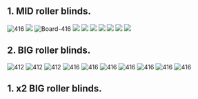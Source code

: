 ## 1. MID roller blinds.
![416](https://raw.githubusercontent.com/TrDA-hab/Projects/master/Smart%20blinds/MID%20dlinds/416-2.jpg)
![](https://raw.githubusercontent.com/TrDA-hab/Projects/master/Smart%20blinds/MID%20dlinds/20200301_183806.jpg)
![Board-416](https://raw.githubusercontent.com/TrDA-hab/Projects/master/Smart%20blinds/MID%20dlinds/Board-416.jpg)
![](https://raw.githubusercontent.com/TrDA-hab/Projects/master/Smart%20blinds/MID%20dlinds/Box%20v4-4.png)
![](https://raw.githubusercontent.com/TrDA-hab/Projects/master/Smart%20blinds/MID%20dlinds/Box%20v5-1.png)
![](https://raw.githubusercontent.com/TrDA-hab/Projects/master/Smart%20blinds/MID%20dlinds/Box-416.jpg)
![](https://raw.githubusercontent.com/TrDA-hab/Projects/master/Smart%20blinds/MID%20dlinds/t10.png)
![](https://raw.githubusercontent.com/TrDA-hab/Projects/master/Smart%20blinds/MID%20dlinds/20200409_232319.jpg)
![](https://raw.githubusercontent.com/TrDA-hab/Projects/master/Smart%20blinds/MID%20dlinds/20200409_233041.jpg)
![](https://raw.githubusercontent.com/TrDA-hab/Projects/master/Smart%20blinds/MID%20dlinds/20200416_211911.jpg)

## 2. BIG roller blinds.
![412](https://raw.githubusercontent.com/TrDA-hab/Projects/master/Smart%20blinds/BIG%20blinds%20-2/Blinds-412-2.jpg)
![412](https://raw.githubusercontent.com/TrDA-hab/Projects/master/Smart%20blinds/BIG%20blinds%20-2/Blinds-412.jpg)
![412](https://raw.githubusercontent.com/TrDA-hab/Projects/master/Smart%20blinds/BIG%20blinds%20-2/002.PNG)
![416](https://raw.githubusercontent.com/TrDA-hab/Projects/master/Smart%20blinds/BIG%20blinds%20-2/Roller-gear%20v.2%20v36.png)
![416](https://raw.githubusercontent.com/TrDA-hab/Projects/master/Smart%20blinds/BIG%20blinds%20-2/Roller-gear%20v.2%20v35.jpg)
![416](https://raw.githubusercontent.com/TrDA-hab/Projects/master/Smart%20blinds/BIG%20blinds%20-2/Roller-gear%20v.2%20v37.png)
![416](https://raw.githubusercontent.com/TrDA-hab/Projects/master/Smart%20blinds/BIG%20blinds%20-2/20200416_163055.jpg)
![416](https://raw.githubusercontent.com/TrDA-hab/Projects/master/Smart%20blinds/BIG%20blinds%20-2/20200416_164141.jpg)
![416](https://raw.githubusercontent.com/TrDA-hab/Projects/master/Smart%20blinds/BIG%20blinds%20-2/20200416_164537.jpg)
![416](https://raw.githubusercontent.com/TrDA-hab/Projects/master/Smart%20blinds/BIG%20blinds%20-2/20200416_170800.jpg)

## 1. x2 BIG roller blinds.
